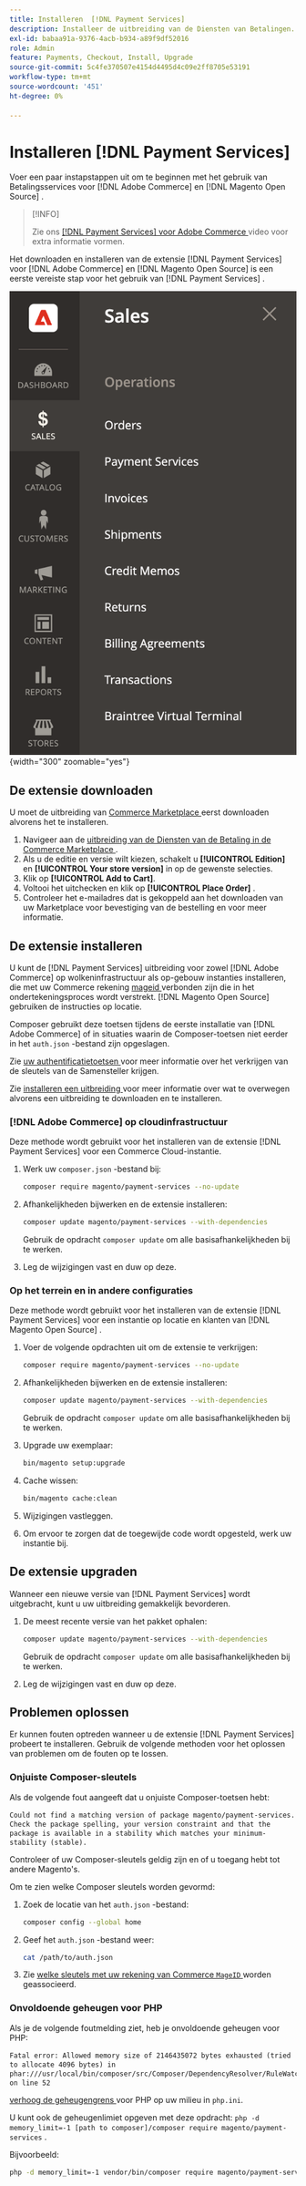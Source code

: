 ```yaml
---
title: Installeren  [!DNL Payment Services]
description: Installeer de uitbreiding van de Diensten van Betalingen.
exl-id: babaa91a-9376-4acb-b934-a89f9df52016
role: Admin
feature: Payments, Checkout, Install, Upgrade
source-git-commit: 5c4fe370507e4154d4495d4c09e2ff8705e53191
workflow-type: tm+mt
source-wordcount: '451'
ht-degree: 0%

---
```


# Installeren [!DNL Payment Services]

Voer een paar instapstappen uit om te beginnen met het gebruik van Betalingsservices voor [!DNL Adobe Commerce] en [!DNL Magento Open Source] .

>[!INFO]
>
> Zie ons [  [!DNL Payment Services]  voor Adobe Commerce ](https://experienceleague.adobe.com/en/docs/commerce-learn/tutorials/admin/adobe-commerce-services/configure-adobe-payment-services) video voor extra informatie vormen.

Het downloaden en installeren van de extensie [!DNL Payment Services] voor [!DNL Adobe Commerce] en [!DNL Magento Open Source] is een eerste vereiste stap voor het gebruik van [!DNL Payment Services] .

![[!DNL Payment Services] de mening van Admin van de uitbreiding ](assets/admin-view.png){width="300" zoomable="yes"}

## De extensie downloaden

U moet de uitbreiding van [ Commerce Marketplace ](https://experienceleague.adobe.com/docs/commerce-admin/start/resources/commerce-marketplace.html) eerst downloaden alvorens het te installeren.

1. Navigeer aan de [ uitbreiding van de Diensten van de Betaling in de Commerce Marketplace ](https://commercemarketplace.adobe.com/magento-payment-services.html).
1. Als u de editie en versie wilt kiezen, schakelt u **[!UICONTROL Edition]** en **[!UICONTROL Your store version]** in op de gewenste selecties.
1. Klik op **[!UICONTROL Add to Cart]**.
1. Voltooi het uitchecken en klik op **[!UICONTROL Place Order]** .
1. Controleer het e-mailadres dat is gekoppeld aan het downloaden van uw Marketplace voor bevestiging van de bestelling en voor meer informatie.

## De extensie installeren

U kunt de [!DNL Payment Services] uitbreiding voor zowel [!DNL Adobe Commerce] op wolkeninfrastructuur als op-gebouw instanties installeren, die met uw Commerce rekening [ mageid ](https://developer.adobe.com/commerce/marketplace/guides/sellers/profile-information/#access-keys) verbonden zijn die in het ondertekeningsproces wordt verstrekt.
[!DNL Magento Open Source] gebruiken de instructies op locatie.

Composer gebruikt deze toetsen tijdens de eerste installatie van [!DNL Adobe Commerce] of in situaties waarin de Composer-toetsen niet eerder in het `auth.json` -bestand zijn opgeslagen.

Zie [ uw authentificatietoetsen ](https://devdocs.magento.com/guides/v2.4/install-gde/prereq/connect-auth.html) voor meer informatie over het verkrijgen van de sleutels van de Samensteller krijgen.

Zie [ installeren een uitbreiding ](https://devdocs.magento.com/guides/v2.4/install-gde/install/cli/extensions.html) voor meer informatie over wat te overwegen alvorens een uitbreiding te downloaden en te installeren.

### [!DNL Adobe Commerce] op cloudinfrastructuur

Deze methode wordt gebruikt voor het installeren van de extensie [!DNL Payment Services] voor een Commerce Cloud-instantie.

1. Werk uw `composer.json` -bestand bij:

   ```bash
   composer require magento/payment-services --no-update
   ```

1. Afhankelijkheden bijwerken en de extensie installeren:

   ```bash
   composer update magento/payment-services --with-dependencies
   ```

   Gebruik de opdracht `composer update` om alle basisafhankelijkheden bij te werken.

1. Leg de wijzigingen vast en duw op deze.

### Op het terrein en in andere configuraties

Deze methode wordt gebruikt voor het installeren van de extensie [!DNL Payment Services] voor een instantie op locatie en klanten van [!DNL Magento Open Source] .

1. Voer de volgende opdrachten uit om de extensie te verkrijgen:

   ```bash
   composer require magento/payment-services --no-update
   ```

1. Afhankelijkheden bijwerken en de extensie installeren:

   ```bash
   composer update magento/payment-services --with-dependencies
   ```

   Gebruik de opdracht `composer update` om alle basisafhankelijkheden bij te werken.

1. Upgrade uw exemplaar:

   ```bash
   bin/magento setup:upgrade
   ```

1. Cache wissen:

   ```bash
   bin/magento cache:clean
   ```

1. Wijzigingen vastleggen.
1. Om ervoor te zorgen dat de toegewijde code wordt opgesteld, werk uw instantie bij.

## De extensie upgraden

Wanneer een nieuwe versie van [!DNL Payment Services] wordt uitgebracht, kunt u uw uitbreiding gemakkelijk bevorderen.

1. De meest recente versie van het pakket ophalen:

   ```bash
   composer update magento/payment-services --with-dependencies
   ```

   Gebruik de opdracht `composer update` om alle basisafhankelijkheden bij te werken.

1. Leg de wijzigingen vast en duw op deze.

## Problemen oplossen

Er kunnen fouten optreden wanneer u de extensie [!DNL Payment Services] probeert te installeren. Gebruik de volgende methoden voor het oplossen van problemen om de fouten op te lossen.

### Onjuiste Composer-sleutels

Als de volgende fout aangeeft dat u onjuiste Composer-toetsen hebt:

```terminal
Could not find a matching version of package magento/payment-services. Check the package spelling, your version constraint and that the package is available in a stability which matches your minimum-stability (stable).
```

Controleer of uw Composer-sleutels geldig zijn en of u toegang hebt tot andere Magento&#39;s.

Om te zien welke Composer sleutels worden gevormd:

1. Zoek de locatie van het `auth.json` -bestand:

   ```bash
   composer config --global home
   ```

1. Geef het `auth.json` -bestand weer:

   ```bash
   cat /path/to/auth.json
   ```

1. Zie [ welke sleutels met uw rekening van Commerce `MageID` ](https://devdocs.magento.com/guides/v2.4/install-gde/prereq/connect-auth.html) worden geassocieerd.

### Onvoldoende geheugen voor PHP

Als je de volgende foutmelding ziet, heb je onvoldoende geheugen voor PHP:

```terminal
Fatal error: Allowed memory size of 2146435072 bytes exhausted (tried to allocate 4096 bytes) in phar:///usr/local/bin/composer/src/Composer/DependencyResolver/RuleWatchGraph.php on line 52
```

[ verhoog de geheugengrens ](https://devdocs.magento.com/cloud/project/magento-app-php-ini.html#increase-php-memory-limit) voor PHP op uw milieu in `php.ini`.

U kunt ook de geheugenlimiet opgeven met deze opdracht: `php -d memory_limit=-1 [path to composer]/composer require magento/payment-services` .

Bijvoorbeeld:

```bash
php -d memory_limit=-1 vendor/bin/composer require magento/payment-services
```
